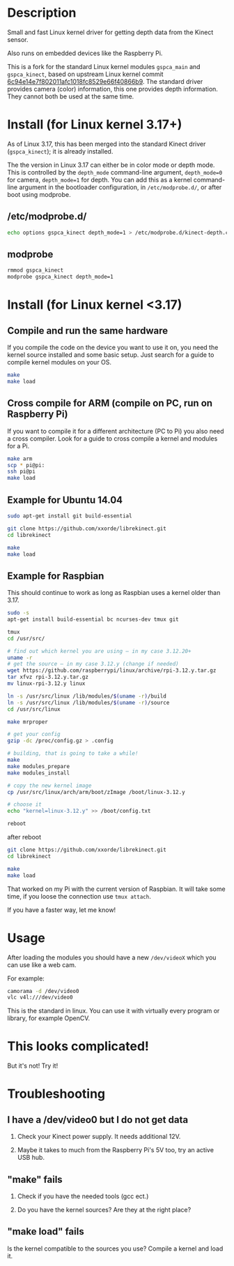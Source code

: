 Description
===========

Small and fast Linux kernel driver for getting depth data from the
Kinect sensor.

Also runs on embedded devices like the Raspberry Pi.

This is a fork for the standard Linux kernel modules `gspca_main` and
`gspca_kinect`, based on upstream Linux kernel commit
[6c94e14e7f802011afc1018fc8529e66f40866b9][].  The standard driver
provides camera (color) information, this one provides depth
information.  They cannot both be used at the same time.

[6c94e14e7f802011afc1018fc8529e66f40866b9]: https://github.com/torvalds/linux/commit/6c94e14e7f802011afc1018fc8529e66f40866b9

Install (for Linux kernel 3.17+)
================================

As of Linux 3.17, this has been merged into the standard Kinect driver
(`gspca_kinect`); it is already installed.

The the version in Linux 3.17 can either be in color mode or depth
mode.  This is controlled by the `depth_mode` command-line argument,
`depth_mode=0` for camera, `depth_mode=1` for depth.  You can add this
as a kernel command-line argument in the bootloader configuration, in
`/etc/modprobe.d/`, or after boot using modprobe.

/etc/modprobe.d/
----------------

```Bash
echo options gspca_kinect depth_mode=1 > /etc/modprobe.d/kinect-depth.conf
```

modprobe
--------

```Bash
rmmod gspca_kinect
modprobe gspca_kinect depth_mode=1
```

Install (for Linux kernel <3.17)
================================

Compile and run the same hardware
---------------------------------

If you compile the code on the device you want to use it on, you need
the kernel source installed and some basic setup. Just search for a
guide to compile kernel modules on your OS.

```Bash
make
make load
```

Cross compile for ARM (compile on PC, run on Raspberry Pi)
----------------------------------------------------------

If you want to compile it for a different architecture (PC to Pi) you
also need a cross compiler.  Look for a guide to cross compile a
kernel and modules for a Pi.

```Bash
make arm
scp * pi@pi:
ssh pi@pi
make load
```

Example for Ubuntu 14.04
------------------------

```Bash
sudo apt-get install git build-essential

git clone https://github.com/xxorde/librekinect.git
cd librekinect

make
make load
```

Example for Raspbian
--------------------

This should continue to work as long as Raspbian uses a kernel older
than 3.17.

```Bash
sudo -s
apt-get install build-essential bc ncurses-dev tmux git

tmux
cd /usr/src/

# find out which kernel you are using – in my case 3.12.20+
uname -r
# get the source – in my case 3.12.y (change if needed) 
wget https://github.com/raspberrypi/linux/archive/rpi-3.12.y.tar.gz
tar xfvz rpi-3.12.y.tar.gz
mv linux-rpi-3.12.y linux

ln -s /usr/src/linux /lib/modules/$(uname -r)/build
ln -s /usr/src/linux /lib/modules/$(uname -r)/source 
cd /usr/src/linux

make mrproper

# get your config
gzip -dc /proc/config.gz > .config

# building, that is going to take a while!
make
make modules_prepare
make modules_install

# copy the new kernel image
cp /usr/src/linux/arch/arm/boot/zImage /boot/linux-3.12.y

# choose it
echo "kernel=linux-3.12.y" >> /boot/config.txt

reboot
```

after reboot

```Bash
git clone https://github.com/xxorde/librekinect.git
cd librekinect

make
make load
```

That worked on my Pi with the current version of Raspbian. It will
take some time, if you loose the connection use `tmux attach`.

If you have a faster way, let me know!

Usage
=====

After loading the modules you should have a new `/dev/videoX` which
you can use like a web cam.

For example:

```Bash
camorama -d /dev/video0
vlc v4l:///dev/video0
```

This is the standard in linux. You can use it with virtually every
program or library, for example OpenCV.

This looks complicated!
=======================
But it's not! Try it!

Troubleshooting
===============

I have a /dev/video0 but I do not get data
------------------------------------------

1. Check your Kinect power supply. It needs additional 12V.

2. Maybe it takes to much from the Raspberry Pi's 5V too, try an
   active USB hub.

"make" fails
-------------

1. Check if you have the needed tools (gcc ect.)

2. Do you have the kernel sources? Are they at the right place?

"make load" fails
------------------

Is the kernel compatible to the sources you use? Compile a kernel and load it.
